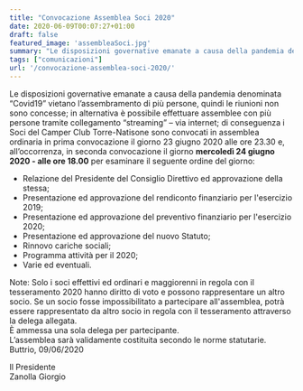 ```yaml
---
title: "Convocazione Assemblea Soci 2020"
date: 2020-06-09T00:07:27+01:00
draft: false
featured_image: 'assembleaSoci.jpg'
summary: "Le disposizioni governative emanate a causa della pandemia denominata “Covid19” vietano l’assembramento di più persone ..."
tags: ["comunicazioni"]
url: '/convocazione-assemblea-soci-2020/'
---
```


Le disposizioni governative emanate a causa della pandemia denominata “Covid19” vietano l’assembramento di più persone, quindi le riunioni non sono concesse; in alternativa è possibile effettuare assemblee con più persone tramite collegamento “streaming” – via internet; di conseguenza i Soci del Camper Club Torre-Natisone sono convocati in assemblea ordinaria in prima convocazione il giorno 23 giugno 2020 alle ore 23.30 e, all’occorrenza, in seconda convocazione il giorno **mercoledì 24 giugno 2020 - alle ore 18.00** per esaminare il seguente ordine del giorno:

- Relazione del Presidente del Consiglio Direttivo ed approvazione della stessa;
- Presentazione ed approvazione del rendiconto finanziario per l'esercizio 2019;
- Presentazione ed approvazione del preventivo finanziario per l'esercizio 2020;
- Presentazione ed approvazione del nuovo Statuto;
- Rinnovo cariche sociali;
- Programma attività per il 2020;
- Varie ed eventuali.

Note: Solo i soci effettivi ed ordinari e maggiorenni in regola con il tesseramento 2020 hanno diritto di voto e possono rappresentare un altro socio. Se un socio fosse impossibilitato a partecipare all'assemblea, potrà essere rappresentato da altro socio in regola con il tesseramento attraverso la delega allegata.  
È ammessa una sola delega per partecipante.  
L’assemblea sarà validamente costituita secondo le norme statutarie.  
Buttrio, 09/06/2020

Il Presidente  
Zanolla Giorgio
